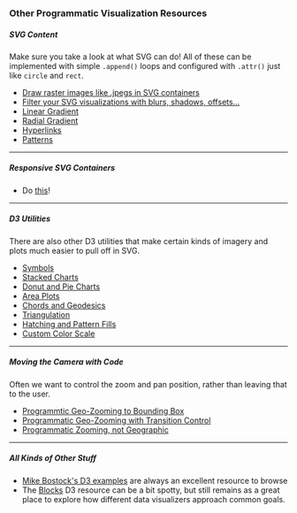 ### Other Programmatic Visualization Resources

##### SVG Content

Make sure you take a look at what SVG can do! All of these can be implemented with simple `.append()` loops and configured with `.attr()` just like `circle` and `rect`.

- [Draw raster images like .jpegs in SVG containers](https://developer.mozilla.org/en-US/docs/Web/SVG/Element/image)
- [Filter your SVG visualizations with blurs, shadows, offsets...](https://www.w3schools.com/graphics/svg_filters_intro.asp)
- [Linear Gradient](https://www.w3schools.com/graphics/svg_grad_linear.asp)
- [Radial Gradient](https://www.w3schools.com/graphics/svg_grad_radial.asp)
- [Hyperlinks](https://developer.mozilla.org/en-US/docs/Web/SVG/Element/a)
- [Patterns](https://developer.mozilla.org/en-US/docs/Web/SVG/Element/pattern)

-----

##### Responsive SVG Containers

- Do [this](https://stackoverflow.com/questions/16265123/resize-svg-when-window-is-resized-in-d3-js)! 

-----

##### D3 Utilities

There are also other D3 utilities that make certain kinds of imagery and plots much easier to pull off in SVG.

- [Symbols](https://github.com/d3/d3-shape#symbols)
- [Stacked Charts](https://github.com/d3/d3-shape#stacks)
- [Donut and Pie Charts](https://github.com/d3/d3-shape#arcs)
- [Area Plots](https://github.com/d3/d3-shape#areas)
- [Chords and Geodesics](https://github.com/d3/d3-chord)
- [Triangulation](https://github.com/d3/d3-voronoi)
- [Hatching and Pattern Fills](https://iros.github.io/patternfills/sample_d3.html)
- [Custom Color Scale](http://bl.ocks.org/jfreyre/b1882159636cc9e1283a)

-----

##### Moving the Camera with Code

Often we want to control the zoom and pan position, rather than leaving that to the user.

- [Programmtic Geo-Zooming to Bounding Box](https://bl.ocks.org/mbostock/9656675)
- [Programmatic Geo-Zooming with Transition Control](https://bl.ocks.org/mbostock/6242308)
- [Programmatic Zooming, not Geographic](https://bl.ocks.org/mbostock/3892928)

-----

##### All Kinds of Other Stuff

- [Mike Bostock's D3 examples](https://bl.ocks.org/mbostock) are always an excellent resource to browse
- The [Blocks](https://bl.ocks.org) D3 resource can be a bit spotty, but still remains as a great place to explore how different data visualizers approach common goals.
